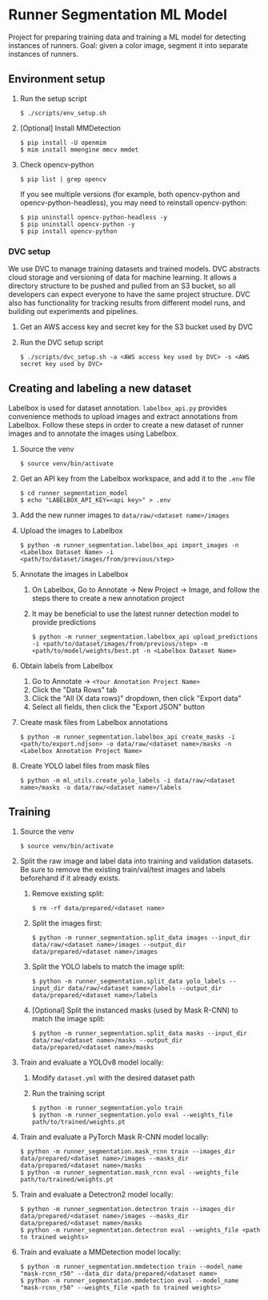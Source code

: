# Runner Segmentation ML Model

Project for preparing training data and training a ML model for detecting instances of runners. Goal: given a color image, segment it into separate instances of runners.

## Environment setup

1.  Run the setup script

        $ ./scripts/env_setup.sh

1.  [Optional] Install MMDetection

        $ pip install -U openmim
        $ mim install mmengine mmcv mmdet

1.  Check opencv-python

        $ pip list | grep opencv

    If you see multiple versions (for example, both opencv-python and opencv-python-headless), you may need to reinstall opencv-python:

        $ pip uninstall opencv-python-headless -y
        $ pip uninstall opencv-python -y
        $ pip install opencv-python

### DVC setup

We use DVC to manage training datasets and trained models. DVC abstracts cloud storage and versioning of data for machine learning. It allows a directory structure to be pushed and pulled from an S3 bucket, so all developers can expect everyone to have the same project structure. DVC also has functionality for tracking results from different model runs, and building out experiments and pipelines.

1.  Get an AWS access key and secret key for the S3 bucket used by DVC

1.  Run the DVC setup script

        $ ./scripts/dvc_setup.sh -a <AWS access key used by DVC> -s <AWS secret key used by DVC>

## Creating and labeling a new dataset

Labelbox is used for dataset annotation. `labelbox_api.py` provides convenience methods to upload images and extract annotations from Labelbox. Follow these steps in order to create a new dataset of runner images and to annotate the images using Labelbox.

1.  Source the venv

        $ source venv/bin/activate

1.  Get an API key from the Labelbox workspace, and add it to the `.env` file

        $ cd runner_segmentation_model
        $ echo "LABELBOX_API_KEY=<api key>" > .env

1.  Add the new runner images to `data/raw/<dataset name>/images`

1.  Upload the images to Labelbox

        $ python -m runner_segmentation.labelbox_api import_images -n <Labelbox Dataset Name> -i <path/to/dataset/images/from/previous/step>

1.  Annotate the images in Labelbox

    1.  On Labelbox, Go to Annotate -> New Project -> Image, and follow the steps there to create a new annotation project
    1.  It may be beneficial to use the latest runner detection model to provide predictions

            $ python -m runner_segmentation.labelbox_api upload_predictions -i <path/to/dataset/images/from/previous/step> -m <path/to/model/weights/best.pt -n <Labelbox Dataset Name>

1.  Obtain labels from Labelbox

    1. Go to Annotate -> `<Your Annotation Project Name>`
    1. Click the "Data Rows" tab
    1. Click the "All (X data rows)" dropdown, then click "Export data"
    1. Select all fields, then click the "Export JSON" button

1.  Create mask files from Labelbox annotations

        $ python -m runner_segmentation.labelbox_api create_masks -i <path/to/export.ndjson> -o data/raw/<dataset name>/masks -n <Labelbox Annotation Project Name>

1.  Create YOLO label files from mask files

        $ python -m ml_utils.create_yolo_labels -i data/raw/<dataset name>/masks -o data/raw/<dataset name>/labels

## Training

1.  Source the venv

        $ source venv/bin/activate

1.  Split the raw image and label data into training and validation datasets. Be sure to remove the existing train/val/test images and labels beforehand if it already exists.

    1.  Remove existing split:

            $ rm -rf data/prepared/<dataset name>

    1.  Split the images first:

            $ python -m runner_segmentation.split_data images --input_dir data/raw/<dataset name>/images --output_dir data/prepared/<dataset name>/images

    1.  Split the YOLO labels to match the image split:

            $ python -m runner_segmentation.split_data yolo_labels --input_dir data/raw/<dataset name>/labels --output_dir data/prepared/<dataset name>/labels

    1.  [Optional] Split the instanced masks (used by Mask R-CNN) to match the image split:

            $ python -m runner_segmentation.split_data masks --input_dir data/raw/<dataset name>/masks --output_dir data/prepared/<dataset name>/masks

1.  Train and evaluate a YOLOv8 model locally:

    1.  Modify `dataset.yml` with the desired dataset path

    1.  Run the training script

            $ python -m runner_segmentation.yolo train
            $ python -m runner_segmentation.yolo eval --weights_file path/to/trained/weights.pt

1.  Train and evaluate a PyTorch Mask R-CNN model locally:

        $ python -m runner_segmentation.mask_rcnn train --images_dir data/prepared/<dataset name>/images --masks_dir data/prepared/<dataset name>/masks
        $ python -m runner_segmentation.mask_rcnn eval --weights_file path/to/trained/weights.pt

1.  Train and evaluate a Detectron2 model locally:

        $ python -m runner_segmentation.detectron train --images_dir data/prepared/<dataset name>/images --masks_dir data/prepared/<dataset name>/masks
        $ python -m runner_segmentation.detectron eval --weights_file <path to trained weights>

1.  Train and evaluate a MMDetection model locally:

        $ python -m runner_segmentation.mmdetection train --model_name "mask-rcnn_r50" --data_dir data/prepared/<dataset name>
        $ python -m runner_segmentation.mmdetection eval --model_name "mask-rcnn_r50" --weights_file <path to trained weights>
